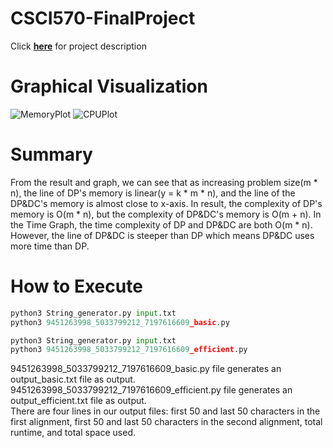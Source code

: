 # CSCI570-FinalProject
Click **[here](https://github.com/VincentAC-stack/CSCI570-FinalProject/blob/main/CSCI570_Fall2021_FinalProject.pdf)** for project description

# Graphical Visualization
![MemoryPlot](https://github.com/VincentAC-stack/CSCI570-FinalProject/blob/main/MemoryPlot.png "MemoryPlot")
![CPUPlot](https://github.com/VincentAC-stack/CSCI570-FinalProject/blob/main/CPUPlot.png "CPUPlot")

# Summary
From the result and graph, we can see that as increasing problem size(m * n), the line of DP's memory is linear(y = k * m * n), and the line of the DP&DC's memory is almost close to x-axis. In result, the complexity of DP's memory is O(m * n), but the complexity of DP&DC's memory is O(m + n). In the Time Graph, the time complexity of DP and DP&DC are both O(m * n). However, the line of DP&DC is steeper than DP which means DP&DC uses more time than DP.

# How to Execute
```python
python3 String_generator.py input.txt
python3 9451263998_5033799212_7197616609_basic.py
```
```python
python3 String_generator.py input.txt
python3 9451263998_5033799212_7197616609_efficient.py
```
9451263998_5033799212_7197616609_basic.py file generates an output_basic.txt file as output. 
9451263998_5033799212_7197616609_efficient.py file generates an output_efficient.txt file as output.
<br>
There are four lines in our output files: first 50 and last 50 characters in the first alignment, first 50 and last 50 characters in the second alignment, total runtime, and total space used.
